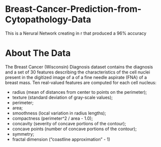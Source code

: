 # Breast-Cancer-Prediction-from-Cytopathology-Data
This is a Nerural Network creating in r that produced a 96% accuracy
# About The Data
The Breast Cancer (Wisconsin) Diagnosis dataset contains the diagnosis and a set of 30 features describing the characteristics of the cell nuclei present in the digitized image of a of a fine needle aspirate (FNA) of a breast mass. Ten real-valued features are computed for each cell nucleus:
+ radius (mean of distances from center to points on the perimeter);
+ texture (standard deviation of gray-scale values);
+ perimeter;
+ area;
+ smoothness (local variation in radius lengths);
+ compactness (perimeter^2 / area - 1.0);
+ concavity (severity of concave portions of the contour);
+ concave points (number of concave portions of the contour);
+ symmetry;
+ fractal dimension (“coastline approximation” - 1)
